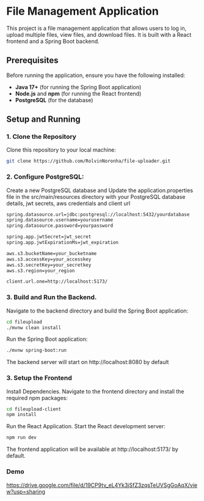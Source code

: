 
# File Management Application

This project is a file management application that allows users to log in, upload multiple files, view files, and download files. It is built with a React frontend and a Spring Boot backend.

## Prerequisites

Before running the application, ensure you have the following installed:

- **Java 17+** (for running the Spring Boot application)
- **Node.js** and **npm** (for running the React frontend)
- **PostgreSQL** (for the database)

## Setup and Running

### 1. Clone the Repository

Clone this repository to your local machine:

```bash
git clone https://github.com/RolvinNoronha/file-uploader.git
```

### 2. Configure PostgreSQL:

Create a new PostgreSQL database and Update the application.properties file in the src/main/resources directory with your PostgreSQL database details, jwt secrets, aws credentials and client url

```bash
spring.datasource.url=jdbc:postgresql://localhost:5432/yourdatabase
spring.datasource.username=yourusername
spring.datasource.password=yourpassword
```

```bash
spring.app.jwtSecret=jwt_secret
spring.app.jwtExpirationMs=jwt_expiration
```

```bash
aws.s3.bucketName=your_bucketname
aws.s3.accessKey=your_accesskey
aws.s3.secretKey=your_secretkey
aws.s3.region=your_region
```

```bash
client.url.one=http://localhost:5173/
```

### 3. Build and Run the Backend.

Navigate to the backend directory and build the Spring Boot application:

```bash
cd fileupload
./mvnw clean install
```

Run the Spring Boot application:

```bash
./mvnw spring-boot:run
```

The backend server will start on http://localhost:8080 by default

### 3. Setup the Frontend

Install Dependencies. Navigate to the frontend directory and install the required npm packages:

```bash
cd fileupload-client
npm install
```

Run the React Application. Start the React development server:

```bash
npm run dev
```

The frontend application will be available at http://localhost:5173/ by default.

### Demo
https://drive.google.com/file/d/19CP9tv_eL4Yk3jSfZ3zqsTeUVSgGoAqX/view?usp=sharing
